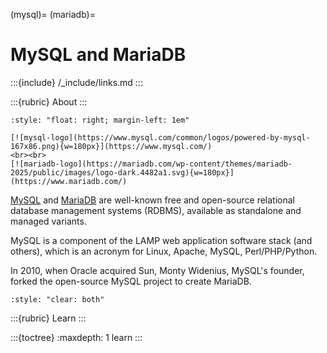 (mysql)=
(mariadb)=
# MySQL and MariaDB

:::{include} /_include/links.md
:::

:::{rubric} About
:::

```{div}
:style: "float: right; margin-left: 1em"

[![mysql-logo](https://www.mysql.com/common/logos/powered-by-mysql-167x86.png){w=180px}](https://www.mysql.com/)
<br><br>
[![mariadb-logo](https://mariadb.com/wp-content/themes/mariadb-2025/public/images/logo-dark.4482a1.svg){w=180px}](https://www.mariadb.com/)
```

[MySQL] and [MariaDB] are well-known free and open-source relational database
management systems (RDBMS), available as standalone and managed variants.

MySQL is a component of the LAMP web application software stack (and others),
which is an acronym for Linux, Apache, MySQL, Perl/PHP/Python.

In 2010, when Oracle acquired Sun, Monty Widenius, MySQL's founder, forked the
open-source MySQL project to create MariaDB.

```{div}
:style: "clear: both"
```

:::{rubric} Learn
:::

:::{toctree}
:maxdepth: 1
learn
:::


[MariaDB]: https://mariadb.com/
[MySQL]: https://www.mysql.com/
